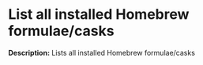 # List all installed Homebrew formulae/casks

**Description:** Lists all installed Homebrew formulae/casks

